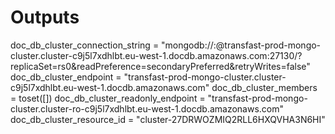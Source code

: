 # Outputs

doc_db_cluster_connection_string = "mongodb://<username>:<password>@transfast-prod-mongo-cluster.cluster-c9j5l7xdhlbt.eu-west-1.docdb.amazonaws.com:27130/<dbname>?replicaSet=rs0&readPreference=secondaryPreferred&retryWrites=false"
doc_db_cluster_endpoint = "transfast-prod-mongo-cluster.cluster-c9j5l7xdhlbt.eu-west-1.docdb.amazonaws.com"
doc_db_cluster_members = toset([])
doc_db_cluster_readonly_endpoint = "transfast-prod-mongo-cluster.cluster-ro-c9j5l7xdhlbt.eu-west-1.docdb.amazonaws.com"
doc_db_cluster_resource_id = "cluster-27DRWOZMIQ2RLL6HXQVHA3N6HI"
